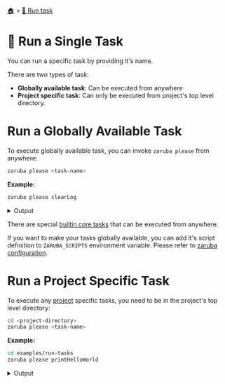 <!--startTocHeader-->
[🏠](../README.md) > [🏃 Run task](README.md)
# 🍺 Run a Single Task
<!--endTocHeader-->

You can run a specific task by providing it's name.

There are two types of task:

* __Globally available task__: Can be executed from anywhere
* __Project specific task__: Can only be executed from project's top level directory.

# Run a Globally Available Task

To execute globally available task, you can invoke `zaruba please` from anywhere:

```bash
zaruba please <task-name>
```

__Example:__

<!--startCode-->
```bash
zaruba please clearLog
```
 
<details>
<summary>Output</summary>
 
```````
Job Starting...
 Elapsed Time: 1.128µs
 Current Time: 17:12:32
  Run  'clearLog' command on /home/gofrendi/zaruba/docs
   clearLog              17:12:32.051 Log removed
  Successfully running  'clearLog' command
  Job Running...
 Elapsed Time: 104.652943ms
 Current Time: 17:12:32
  
  Job Complete!!! 
  Terminating
  Job Ended...
 Elapsed Time: 305.190739ms
 Current Time: 17:12:32
zaruba please clearLog
```````
</details>
<!--endCode-->

 There are special [builtin core tasks](../core-tasks/README.md) that can be executed from anywhere.
 
 If you want to make your tasks globally available, you can add it's script definition to `ZARUBA_SCRIPTS` environment variable. Please refer to [zaruba configuration](../configuration.md).

# Run a Project Specific Task

To execute any [project](./project/README.md) specific tasks, you need to be in the project's top level directory:

```bash
cd <project-directory>
zaruba please <task-name>
```

__Example:__

<!--startCode-->
```bash
cd examples/run-tasks
zaruba please printHelloWorld
```
 
<details>
<summary>Output</summary>
 
```````
Job Starting...
 Elapsed Time: 1.429µs
 Current Time: 17:12:32
  Run  'printHelloWorld' command on /home/gofrendi/zaruba/docs/examples/run-tasks
  Successfully running  'printHelloWorld' command
  Job Running...
 Elapsed Time: 102.450796ms
 Current Time: 17:12:32
  
  Job Complete!!! 
  Terminating
  Job Ended...
 Elapsed Time: 213.751002ms
 Current Time: 17:12:32
zaruba please printHelloWorld
```````
</details>
<!--endCode-->


<!--startTocSubTopic-->
<!--endTocSubTopic-->